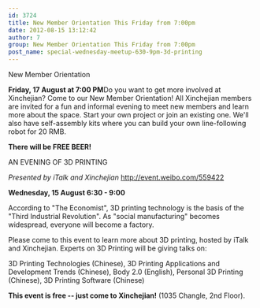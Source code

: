 ```yaml
---
id: 3724
title: New Member Orientation This Friday from 7:00pm
date: 2012-08-15 13:12:42
author: 7
group: New Member Orientation This Friday from 7:00pm
post_name: special-wednesday-meetup-630-9pm-3d-printing
---
```


New Member Orientation

**Friday, 17 August at 7:00 PM**Do you want to get more involved at Xinchejian? Come to our New Member Orientation! All Xinchejian members are invited for a fun and informal evening to meet new members and learn more about the space. Start your own project or join an existing one. We'll also have self-assembly kits where you can build your own line-following robot for 20 RMB.

**There will be FREE BEER!**


AN EVENING OF 3D PRINTING

_Presented by iTalk and Xinchejian_ <http://event.weibo.com/559422> 

**Wednesday, 15 August 6:30 - 9:00** 

According to "The Economist", 3D printing technology is the basis of the "Third Industrial Revolution". As "social manufacturing" becomes widespread, everyone will become a factory.

Please come to this event to learn more about 3D printing, hosted by iTalk and Xinchejian. Experts on 3D Printing will be giving talks on:

3D Printing Technologies (Chinese), 3D Printing Applications and Development Trends (Chinese), Body 2.0 (English), Personal 3D Printing (Chinese), 3D Printing Software (Chinese)

**This event is free -- just come to Xinchejian!** (1035 Changle, 2nd Floor).